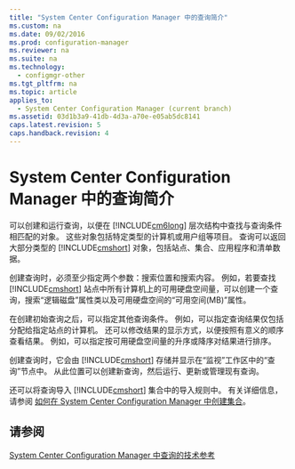 ```yaml
---
title: "System Center Configuration Manager 中的查询简介"
ms.custom: na
ms.date: 09/02/2016
ms.prod: configuration-manager
ms.reviewer: na
ms.suite: na
ms.technology: 
  - configmgr-other
ms.tgt_pltfrm: na
ms.topic: article
applies_to: 
  - System Center Configuration Manager (current branch)
ms.assetid: 03d1b3a9-41db-4d3a-a70e-e05ab5dc8141
caps.latest.revision: 5
caps.handback.revision: 4
---
```

# System Center Configuration Manager 中的查询简介
可以创建和运行查询，以便在 [!INCLUDE[cm6long](../LocTest/includes/cm6long_md.md)] 层次结构中查找与查询条件相匹配的对象。 这些对象包括特定类型的计算机或用户组等项目。 查询可以返回大部分类型的 [!INCLUDE[cmshort](../LocTest/includes/cmshort_md.md)] 对象，包括站点、集合、应用程序和清单数据。  
  
 创建查询时，必须至少指定两个参数：搜索位置和搜索内容。 例如，若要查找 [!INCLUDE[cmshort](../LocTest/includes/cmshort_md.md)] 站点中所有计算机上的可用硬盘空间量，可以创建一个查询，搜索“逻辑磁盘”属性类以及可用硬盘空间的“可用空间\(MB\)”属性。  
  
 在创建初始查询之后，可以指定其他查询条件。 例如，可以指定查询结果仅包括分配给指定站点的计算机。 还可以修改结果的显示方式，以便按照有意义的顺序查看结果。 例如，可以指定按可用硬盘空间量的升序或降序对结果进行排序。  
  
 创建查询时，它会由 [!INCLUDE[cmshort](../LocTest/includes/cmshort_md.md)] 存储并显示在“监视”工作区中的“查询”节点中。 从此位置可以创建新查询，然后运行、更新或管理现有查询。  
  
 还可以将查询导入 [!INCLUDE[cmshort](../LocTest/includes/cmshort_md.md)] 集合中的导入规则中。 有关详细信息，请参阅 [如何在 System Center Configuration Manager 中创建集合](../LocTest/How-to-create-collections-in-System-Center-Configuration-Manager.md)。  
  
## 请参阅  
 [System Center Configuration Manager 中查询的技术参考](../LocTest/Queries-technical-reference-for-System-Center-Configuration-Manager.md)